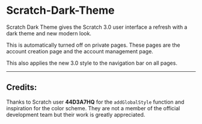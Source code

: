 # Scratch-Dark-Theme

Scratch Dark Theme gives the Scratch 3.0 user interface a refresh with a dark theme and new modern look.

This is automatically turned off on private pages. These pages are the account creation page and the account management page.

This also applies the new 3.0 style to the navigation bar on all pages.

___
## Credits:

Thanks to Scratch user **44D3A7HQ** for the `addGlobalStyle` function and inspiration for the color scheme. They are not a member of the official development team but their work is greatly appreciated.
